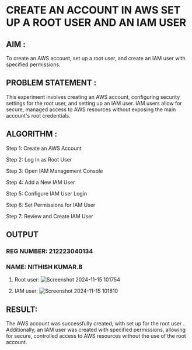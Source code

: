 # CREATE AN ACCOUNT IN AWS SET UP A ROOT USER AND AN IAM USER
## AIM :
To create an AWS account, set up a root user, and create an IAM user with specified permissions.

## PROBLEM STATEMENT :
This experiment involves creating an AWS account, configuring security settings for the root user, and setting up an IAM user. IAM users allow for secure, managed access to AWS resources without exposing the main account's root credentials.

## ALGORITHM :
Step 1:
Create an AWS Account

Step 2:
Log In as Root User

Step 3:
Open IAM Management Console

Step 4:
Add a New IAM User

Step 5:
Configure IAM User Login

Step 6:
Set Permissions for IAM User

Step 7:
Review and Create IAM User

## OUTPUT
### REG NUMBER: 212223040134
### NAME: NITHISH KUMAR.B
1. Root user:
  ![Screenshot 2024-11-15 101754](https://github.com/user-attachments/assets/45d846ff-81da-4939-85ec-240a56c7092a)
 

3. IAM user:
 ![Screenshot 2024-11-15 101810](https://github.com/user-attachments/assets/ad0b4514-9c80-4f4d-9526-b0c1452f3be2)

 
## RESULT:
The AWS account was successfully created, with set up for the root user . Additionally, an IAM user was created with specified permissions, allowing for secure, controlled access to AWS resources without the use of the root account.
 

  


